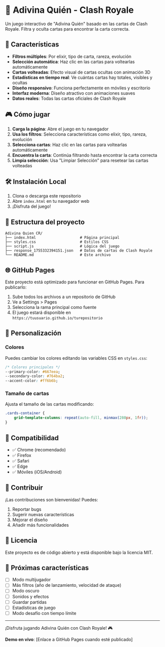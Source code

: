 # 🎯 Adivina Quién - Clash Royale

Un juego interactivo de "Adivina Quién" basado en las cartas de Clash Royale. Filtra y oculta cartas para encontrar la carta correcta.

## 🚀 Características

- **Filtros múltiples**: Por elixir, tipo de carta, rareza, evolución
- **Selección automática**: Haz clic en las cartas para voltearlas automáticamente
- **Cartas volteadas**: Efecto visual de cartas ocultas con animación 3D
- **Estadísticas en tiempo real**: Ve cuántas cartas hay totales, visibles y ocultas
- **Diseño responsivo**: Funciona perfectamente en móviles y escritorio
- **Interfaz moderna**: Diseño atractivo con animaciones suaves
- **Datos reales**: Todas las cartas oficiales de Clash Royale

## 🎮 Cómo jugar

1. **Carga la página**: Abre el juego en tu navegador
2. **Usa los filtros**: Selecciona características como elixir, tipo, rareza, evolución
3. **Selecciona cartas**: Haz clic en las cartas para voltearlas automáticamente
4. **Encuentra la carta**: Continúa filtrando hasta encontrar la carta correcta
5. **Limpia selección**: Usa "Limpiar Selección" para resetear las cartas volteadas

## 🛠️ Instalación Local

1. Clona o descarga este repositorio
2. Abre `index.html` en tu navegador web
3. ¡Disfruta del juego!

## 📁 Estructura del proyecto

```
Adivina Quien CR/
├── index.html                    # Página principal
├── styles.css                    # Estilos CSS
├── script.js                     # Lógica del juego
├── response_1755332394151.json   # Datos de cartas de Clash Royale
└── README.md                     # Este archivo
```

## 🌐 GitHub Pages

Este proyecto está optimizado para funcionar en GitHub Pages. Para publicarlo:

1. Sube todos los archivos a un repositorio de GitHub
2. Ve a Settings > Pages
3. Selecciona la rama principal como fuente
4. El juego estará disponible en `https://tuusuario.github.io/turepositorio`

## 🎨 Personalización

### Colores
Puedes cambiar los colores editando las variables CSS en `styles.css`:

```css
/* Colores principales */
--primary-color: #667eea;
--secondary-color: #764ba2;
--accent-color: #ff6b6b;
```

### Tamaño de cartas
Ajusta el tamaño de las cartas modificando:

```css
.cards-container {
    grid-template-columns: repeat(auto-fill, minmax(280px, 1fr));
}
```

## 📱 Compatibilidad

- ✅ Chrome (recomendado)
- ✅ Firefox
- ✅ Safari
- ✅ Edge
- ✅ Móviles (iOS/Android)

## 🤝 Contribuir

¡Las contribuciones son bienvenidas! Puedes:

1. Reportar bugs
2. Sugerir nuevas características
3. Mejorar el diseño
4. Añadir más funcionalidades

## 📄 Licencia

Este proyecto es de código abierto y está disponible bajo la licencia MIT.

## 🎯 Próximas características

- [ ] Modo multijugador
- [ ] Más filtros (año de lanzamiento, velocidad de ataque)
- [ ] Modo oscuro
- [ ] Sonidos y efectos
- [ ] Guardar partidas
- [ ] Estadísticas de juego
- [ ] Modo desafío con tiempo límite

---

¡Disfruta jugando Adivina Quién con Clash Royale! 🎮

**Demo en vivo**: [Enlace a GitHub Pages cuando esté publicado]

